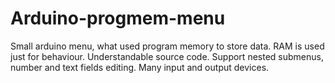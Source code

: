 # Arduino-progmem-menu
Small arduino menu, what used program memory to store data. RAM is used just for behaviour. Understandable source code. Support nested submenus, number and text fields editing. Many input and output devices.
